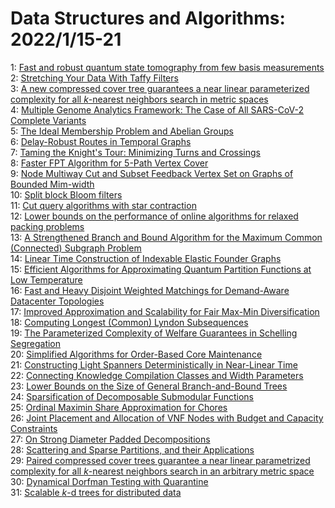 # Data Structures and Algorithms: 2022/1/15-21  
1: [Fast and robust quantum state tomography from few basis measurements](https://doi.org/10.48550/arXiv.2009.08216)  
2: [Stretching Your Data With Taffy Filters](https://doi.org/10.48550/arXiv.2109.01947)  
3: [A new compressed cover tree guarantees a near linear parameterized  complexity for all $k$-nearest neighbors search in metric spaces](https://doi.org/10.48550/arXiv.2111.15478)  
4: [Multiple Genome Analytics Framework: The Case of All SARS-CoV-2 Complete  Variants](https://doi.org/10.48550/arXiv.2201.05198)  
5: [The Ideal Membership Problem and Abelian Groups](https://doi.org/10.48550/arXiv.2201.05218)  
6: [Delay-Robust Routes in Temporal Graphs](https://doi.org/10.48550/arXiv.2201.05390)  
7: [Taming the Knight's Tour: Minimizing Turns and Crossings](https://doi.org/10.48550/arXiv.1904.02824)  
8: [Faster FPT Algorithm for 5-Path Vertex Cover](https://doi.org/10.48550/arXiv.1906.09213)  
9: [Node Multiway Cut and Subset Feedback Vertex Set on Graphs of Bounded  Mim-width](https://doi.org/10.48550/arXiv.1910.00887)  
10: [Split block Bloom filters](https://doi.org/10.48550/arXiv.2101.01719)  
11: [Cut query algorithms with star contraction](https://doi.org/10.48550/arXiv.2201.05674)  
12: [Lower bounds on the performance of online algorithms for relaxed packing  problems](https://doi.org/10.48550/arXiv.2201.05999)  
13: [A Strengthened Branch and Bound Algorithm for the Maximum Common  (Connected) Subgraph Problem](https://doi.org/10.48550/arXiv.2201.06252)  
14: [Linear Time Construction of Indexable Elastic Founder Graphs](https://doi.org/10.48550/arXiv.2201.06492)  
15: [Efficient Algorithms for Approximating Quantum Partition Functions at  Low Temperature](https://doi.org/10.48550/arXiv.2201.06533)  
16: [Fast and Heavy Disjoint Weighted Matchings for Demand-Aware Datacenter  Topologies](https://doi.org/10.48550/arXiv.2201.06621)  
17: [Improved Approximation and Scalability for Fair Max-Min Diversification](https://doi.org/10.48550/arXiv.2201.06678)  
18: [Computing Longest (Common) Lyndon Subsequences](https://doi.org/10.48550/arXiv.2201.06773)  
19: [The Parameterized Complexity of Welfare Guarantees in Schelling  Segregation](https://doi.org/10.48550/arXiv.2201.06904)  
20: [Simplified Algorithms for Order-Based Core Maintenance](https://doi.org/10.48550/arXiv.2201.07103)  
21: [Constructing Light Spanners Deterministically in Near-Linear Time](https://doi.org/10.48550/arXiv.1709.01960)  
22: [Connecting Knowledge Compilation Classes and Width Parameters](https://doi.org/10.48550/arXiv.1811.02944)  
23: [Lower Bounds on the Size of General Branch-and-Bound Trees](https://doi.org/10.48550/arXiv.2103.09807)  
24: [Sparsification of Decomposable Submodular Functions](https://doi.org/10.48550/arXiv.2201.07289)  
25: [Ordinal Maximin Share Approximation for Chores](https://doi.org/10.48550/arXiv.2201.07424)  
26: [Joint Placement and Allocation of VNF Nodes with Budget and Capacity  Constraints](https://doi.org/10.48550/arXiv.1901.03931)  
27: [On Strong Diameter Padded Decompositions](https://doi.org/10.48550/arXiv.1906.09783)  
28: [Scattering and Sparse Partitions, and their Applications](https://doi.org/10.48550/arXiv.2001.04447)  
29: [Paired compressed cover trees guarantee a near linear parametrized  complexity for all $k$-nearest neighbors search in an arbitrary metric space](https://doi.org/10.48550/arXiv.2201.06553)  
30: [Dynamical Dorfman Testing with Quarantine](https://doi.org/10.48550/arXiv.2201.07204)  
31: [Scalable $k$-d trees for distributed data](https://doi.org/10.48550/arXiv.2201.08288)  